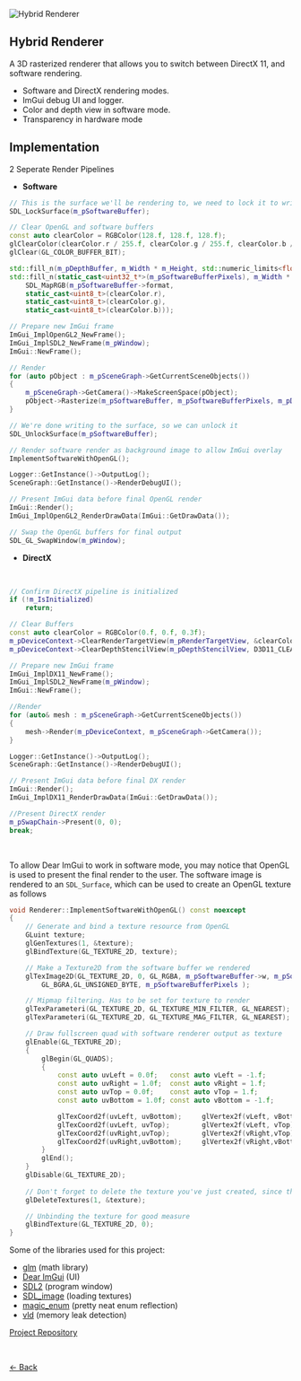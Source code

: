 ![Hybrid Renderer](../Images/HybridRenderer.gif)

## Hybrid Renderer

A 3D rasterized renderer that allows you to switch between DirectX 11, and software rendering.
- Software and DirectX rendering modes.
- ImGui debug UI and logger.
- Color and depth view in software mode.
- Transparency in hardware mode

## Implementation

2 Seperate Render Pipelines

- **Software**

```cpp
// This is the surface we'll be rendering to, we need to lock it to write to it
SDL_LockSurface(m_pSoftwareBuffer);

// Clear OpenGL and software buffers
const auto clearColor = RGBColor(128.f, 128.f, 128.f);
glClearColor(clearColor.r / 255.f, clearColor.g / 255.f, clearColor.b / 255.f, 1.0f);
glClear(GL_COLOR_BUFFER_BIT);

std::fill_n(m_pDepthBuffer, m_Width * m_Height, std::numeric_limits<float>::infinity());
std::fill_n(static_cast<uint32_t*>(m_pSoftwareBufferPixels), m_Width * m_Height,
	SDL_MapRGB(m_pSoftwareBuffer->format,
    static_cast<uint8_t>(clearColor.r),
    static_cast<uint8_t>(clearColor.g),
    static_cast<uint8_t>(clearColor.b)));

// Prepare new ImGui frame
ImGui_ImplOpenGL2_NewFrame();
ImGui_ImplSDL2_NewFrame(m_pWindow);
ImGui::NewFrame();

// Render
for (auto pObject : m_pSceneGraph->GetCurrentSceneObjects())
{
	m_pSceneGraph->GetCamera()->MakeScreenSpace(pObject);
	pObject->Rasterize(m_pSoftwareBuffer, m_pSoftwareBufferPixels, m_pDepthBuffer, m_Width, m_Height);
}

// We're done writing to the surface, so we can unlock it
SDL_UnlockSurface(m_pSoftwareBuffer);

// Render software render as background image to allow ImGui overlay
ImplementSoftwareWithOpenGL();

Logger::GetInstance()->OutputLog();
SceneGraph::GetInstance()->RenderDebugUI();

// Present ImGui data before final OpenGL render
ImGui::Render();
ImGui_ImplOpenGL2_RenderDrawData(ImGui::GetDrawData());

// Swap the OpenGL buffers for final output
SDL_GL_SwapWindow(m_pWindow);
```

- **DirectX**
<br>

```cpp
// Confirm DirectX pipeline is initialized
if (!m_IsInitialized)
	return;

// Clear Buffers
const auto clearColor = RGBColor(0.f, 0.f, 0.3f);
m_pDeviceContext->ClearRenderTargetView(m_pRenderTargetView, &clearColor.r);
m_pDeviceContext->ClearDepthStencilView(m_pDepthStencilView, D3D11_CLEAR_DEPTH | D3D11_CLEAR_STENCIL, 1.0f, 0);

// Prepare new ImGui frame
ImGui_ImplDX11_NewFrame();
ImGui_ImplSDL2_NewFrame(m_pWindow);
ImGui::NewFrame();

//Render
for (auto& mesh : m_pSceneGraph->GetCurrentSceneObjects())
{
	mesh->Render(m_pDeviceContext, m_pSceneGraph->GetCamera());
}

Logger::GetInstance()->OutputLog();
SceneGraph::GetInstance()->RenderDebugUI();

// Present ImGui data before final DX render
ImGui::Render();	
ImGui_ImplDX11_RenderDrawData(ImGui::GetDrawData());

//Present DirectX render
m_pSwapChain->Present(0, 0);
break;
```
<br>

To allow Dear ImGui to work in software mode, you may notice that OpenGL is used to present the final render to the user.
The software image is rendered to an `SDL_Surface`, which can be used to create an OpenGL texture as follows
<br>
```cpp
void Renderer::ImplementSoftwareWithOpenGL() const noexcept
{
	// Generate and bind a texture resource from OpenGL
	GLuint texture;
	glGenTextures(1, &texture);
	glBindTexture(GL_TEXTURE_2D, texture);

	// Make a Texture2D from the software buffer we rendered
	glTexImage2D(GL_TEXTURE_2D, 0, GL_RGBA, m_pSoftwareBuffer->w, m_pSoftwareBuffer->h, 0,
		GL_BGRA,GL_UNSIGNED_BYTE, m_pSoftwareBufferPixels );

	// Mipmap filtering. Has to be set for texture to render
	glTexParameteri(GL_TEXTURE_2D, GL_TEXTURE_MIN_FILTER, GL_NEAREST);
	glTexParameteri(GL_TEXTURE_2D, GL_TEXTURE_MAG_FILTER, GL_NEAREST);

	// Draw fullscreen quad with software renderer output as texture
	glEnable(GL_TEXTURE_2D);
	{
		glBegin(GL_QUADS);
		{
			const auto uvLeft = 0.0f;	const auto vLeft = -1.f;
			const auto uvRight = 1.0f;	const auto vRight = 1.f;
			const auto uvTop = 0.0f;	const auto vTop = 1.f;
			const auto uvBottom = 1.0f;	const auto vBottom = -1.f;

			glTexCoord2f(uvLeft, uvBottom);		glVertex2f(vLeft, vBottom);
			glTexCoord2f(uvLeft, uvTop);	 	glVertex2f(vLeft, vTop);
			glTexCoord2f(uvRight,uvTop);	 	glVertex2f(vRight,vTop);
			glTexCoord2f(uvRight,uvBottom);		glVertex2f(vRight,vBottom);
		}
		glEnd();
	}
	glDisable(GL_TEXTURE_2D);
	
	// Don't forget to delete the texture you've just created, since this is happening every frame! (unless you want to make a ticking memory leak time-bomb, I guess)
	glDeleteTextures(1, &texture);

	// Unbinding the texture for good measure
	glBindTexture(GL_TEXTURE_2D, 0);
}
```

Some of the libraries used for this project:
- [glm](https://glm.g-truc.net/0.9.9/index.html) (math library)
- [Dear ImGui](https://github.com/ocornut/imgui) (UI)
- [SDL2](https://www.libsdl.org/) (program window)
- [SDL_image](https://www.libsdl.org/projects/SDL_image/) (loading textures)
- [magic_enum](https://github.com/Neargye/magic_enum) (pretty neat enum reflection)
- [vld](https://kinddragon.github.io/vld/) (memory leak detection)

[Project Repository](https://github.com/DatTestBench/HybridRenderer)

<br>

[<- Back](../index.md)